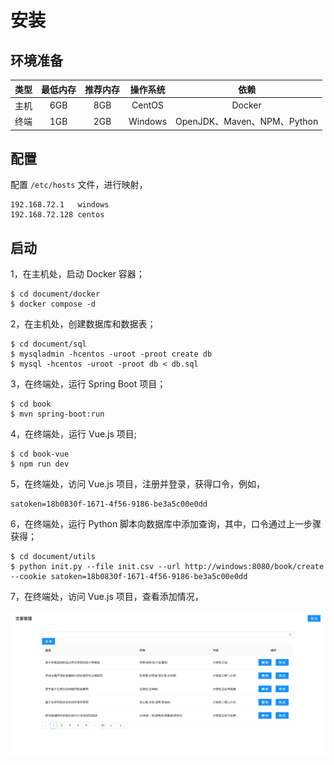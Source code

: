 # 安装

## 环境准备

|类型|最低内存|推荐内存|操作系统|依赖|
|:-:|:-:|:-:|:-:|:-:|
|主机|6GB|8GB|CentOS|Docker|
|终端|1GB|2GB|Windows|OpenJDK、Maven、NPM、Python|

## 配置

配置 `/etc/hosts` 文件，进行映射，

```
192.168.72.1   windows
192.168.72.128 centos
```

## 启动

1，在主机处，启动 Docker 容器；

```
$ cd document/docker
$ docker compose -d
```

2，在主机处，创建数据库和数据表；

```
$ cd document/sql
$ mysqladmin -hcentos -uroot -proot create db
$ mysql -hcentos -uroot -proot db < db.sql
```

3，在终端处，运行 Spring Boot 项目；

```
$ cd book
$ mvn spring-boot:run
```

4，在终端处，运行 Vue.js 项目;

```
$ cd book-vue
$ npm run dev
```

5，在终端处，访问 Vue.js 项目，注册并登录，获得口令，例如，

```
satoken=18b0830f-1671-4f56-9186-be3a5c00e0dd
```

6，在终端处，运行 Python 脚本向数据库中添加查询，其中，口令通过上一步骤获得；

```
$ cd document/utils
$ python init.py --file init.csv --url http://windows:8080/book/create --cookie satoken=18b0830f-1671-4f56-9186-be3a5c00e0dd
```

7，在终端处，访问 Vue.js 项目，查看添加情况，

![](../img/book-search.png)